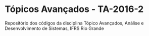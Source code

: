 # Tópicos Avançados - TA-2016-2

Repositório dos códigos da disciplina Tópico Avançados, Análise e Desenvolvimento de Sistemas, IFRS Rio Grande
